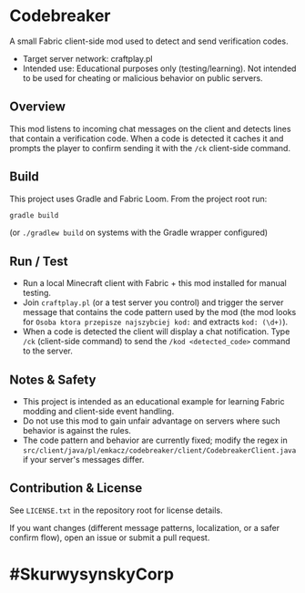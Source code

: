 # Codebreaker

A small Fabric client-side mod used to detect and send verification codes.

- Target server network: craftplay.pl
- Intended use: Educational purposes only (testing/learning). Not intended to be used for cheating or malicious behavior on public servers.

## Overview
This mod listens to incoming chat messages on the client and detects lines that contain a verification code. When a code is detected it caches it and prompts the player to confirm sending it with the `/ck` client-side command.

## Build
This project uses Gradle and Fabric Loom. From the project root run:

```bash
gradle build
```

(or `./gradlew build` on systems with the Gradle wrapper configured)

## Run / Test
- Run a local Minecraft client with Fabric + this mod installed for manual testing.
- Join `craftplay.pl` (or a test server you control) and trigger the server message that contains the code pattern used by the mod (the mod looks for `Osoba ktora przepisze najszybciej kod:` and extracts `kod: (\d+)`).
- When a code is detected the client will display a chat notification. Type `/ck` (client-side command) to send the `/kod <detected_code>` command to the server.

## Notes & Safety
- This project is intended as an educational example for learning Fabric modding and client-side event handling.
- Do not use this mod to gain unfair advantage on servers where such behavior is against the rules.
- The code pattern and behavior are currently fixed; modify the regex in `src/client/java/pl/emkacz/codebreaker/client/CodebreakerClient.java` if your server's messages differ.

## Contribution & License
See `LICENSE.txt` in the repository root for license details.

If you want changes (different message patterns, localization, or a safer confirm flow), open an issue or submit a pull request.

# #SkurwysynskyCorp